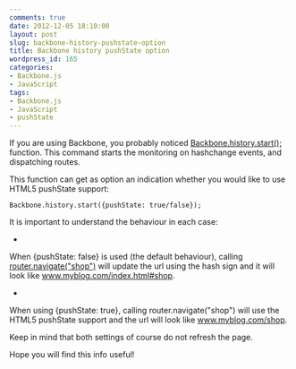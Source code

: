 ```yaml
---
comments: true
date: 2012-12-05 18:10:00
layout: post
slug: backbone-history-pushstate-option
title: Backbone history pushState option
wordpress_id: 165
categories:
- Backbone.js
- JavaScript
tags:
- Backbone.js
- JavaScript
- pushState
---
```



If you are using Backbone, you probably noticed [Backbone.history.start();](http://backbonejs.org/#History-start) function. This command starts the monitoring on hashchange events, and dispatching routes.

<!-- more -->

This function can get as option an indication whether you would like to use HTML5 pushState support:

    
    Backbone.history.start({pushState: true/false});








It is important to understand the behaviour in each case:




  * 
When {pushState: false} is used (the default behaviour), calling [router.navigate("shop")](http://backbonejs.org/#Router-navigate) will update the url using the hash sign and it will look like www.myblog.com/index.html#shop.



  * 
When using {pushState: true}, calling router.navigate("shop") will use the HTML5 pushState support and the url will look like  www.myblog.com/shop.



Keep in mind that both settings of course do not refresh the page.




Hope you will find this info useful!

